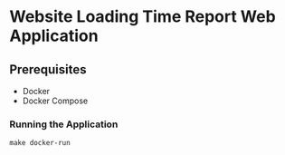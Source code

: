 # Website Loading Time Report Web Application

## Prerequisites

- Docker
- Docker Compose

### Running the Application
```shell
make docker-run
```
